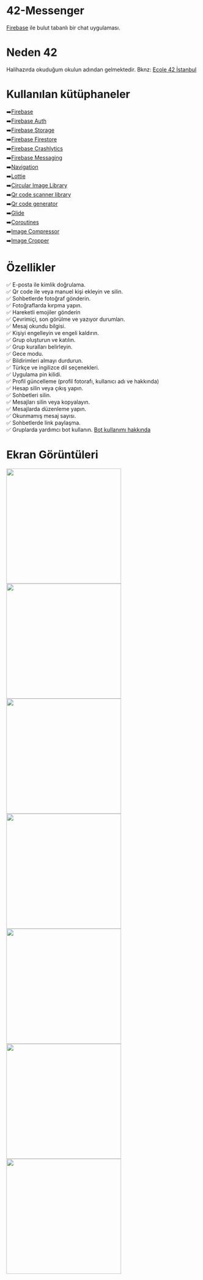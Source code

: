 # 42-Messenger
[Firebase](https://firebase.google.com/) ile bulut tabanlı bir chat uygulaması.

# Neden 42
Halihazırda okuduğum okulun adından gelmektedir. Bknz: [Ecole 42 İstanbul](https://www.42istanbul.com.tr/#:~:text=2013%20y%C4%B1l%C4%B1nda%20Paris'de%20kurulan,derece%20veya%20kodlama%20deneyimi%20gerekmiyor.)

# Kullanılan kütüphaneler

➡️[Firebase](https://firebase.google.com/)<br/>
➡️[Firebase Auth](https://firebase.google.com/docs/auth?authuser=0&hl=en)<br/>
➡️[Firebase Storage](https://firebase.google.com/docs/storage?hl=en&authuser=0)<br/>
➡️[Firebase Firestore](https://firebase.google.com/docs/firestore?authuser=0&hl=en)<br/>
➡️[Firebase Crashlytics](https://firebase.google.com/docs/crashlytics)<br/>
➡️[Firebase Messaging](https://firebase.google.com/docs/cloud-messaging)<br/>
➡️[Navigation](https://developer.android.com/jetpack/androidx/releases/navigation)<br/>
➡️[Lottie](https://github.com/airbnb/lottie-android)<br/>
➡️[Circular Image Library](https://github.com/hdodenhof/CircleImageView)<br/>
➡️[Qr code scanner library](https://github.com/yuriy-budiyev/code-scanner)<br/>
➡️[Qr code generator](https://github.com/zxing/zxing)<br/>
➡️[Glide](https://github.com/bumptech/glide)<br/>
➡️[Coroutines](https://developer.android.com/kotlin/coroutines?gclid=Cj0KCQjworiXBhDJARIsAMuzAuyirwQkmqEXTkXUwRulIlNZGXIDtMGOmVfeNpM-sCcRtWLifySci58aAqVkEALw_wcB&gclsrc=aw.ds)<br/>
➡️[Image Compressor](https://github.com/Shouheng88/Compressor)<br/>
➡️[Image Cropper](https://github.com/CanHub/Android-Image-Cropper)<br/>

# Özellikler
✅ E-posta ile kimlik doğrulama.<br/>
✅ Qr code ile veya manuel kişi ekleyin ve silin.<br/>
✅ Sohbetlerde fotoğraf gönderin.<br/>
✅ Fotoğraflarda kırpma yapın.<br/>
✅ Hareketli emojiler gönderin<br/>
✅ Çevrimiçi, son görülme ve yazıyor durumları.<br/>
✅ Mesaj okundu bilgisi.<br/>
✅ Kişiyi engelleyin ve engeli kaldırın.<br/>
✅ Grup oluşturun ve katılın.<br/>
✅ Grup kuralları belirleyin.<br/>
✅ Gece modu.<br/>
✅ Bildirimleri almayı durdurun.</br>
✅ Türkçe ve ingilizce dil seçenekleri.<br/>
✅ Uygulama pin kilidi.<br/>
✅ Profil güncelleme (profil fotorafı, kullanıcı adı ve hakkında)<br/>
✅ Hesap silin veya çıkış yapın.<br/>
✅ Sohbetleri silin.<br/>
✅ Mesajları silin veya kopyalayın.<br/>
✅ Mesajlarda düzenleme yapın.<br/>
✅ Okunmamış mesaj sayısı.<br/>
✅ Sohbetlerde link paylaşma.<br/>
✅ Gruplarda yardımcı bot kullanın. [Bot kullanımı hakkında](https://github.com/onermorkoc/42-Messenger-Bot-Klavuz)</br>

# Ekran Görüntüleri
<img src="https://github.com/onermorkoc/42-Messenger/blob/main/images/Screenshot_1.jpg" width="300"> <img src="https://github.com/onermorkoc/42-Messenger/blob/main/images/Screenshot_2.jpg" width="300"> <img src="https://github.com/onermorkoc/42-Messenger/blob/main/images/Screenshot_3.jpg" width="300"> <img src="https://github.com/onermorkoc/42-Messenger/blob/main/images/Screenshot_4.jpg" width="300"> <img src="https://github.com/onermorkoc/42-Messenger/blob/main/images/Screenshot_5.jpg" width="300"> <img src="https://github.com/onermorkoc/42-Messenger/blob/main/images/Screenshot_6.jpg" width="300"> <img src="https://github.com/onermorkoc/42-Messenger/blob/main/images/Screenshot_7.jpg"  width="300">

